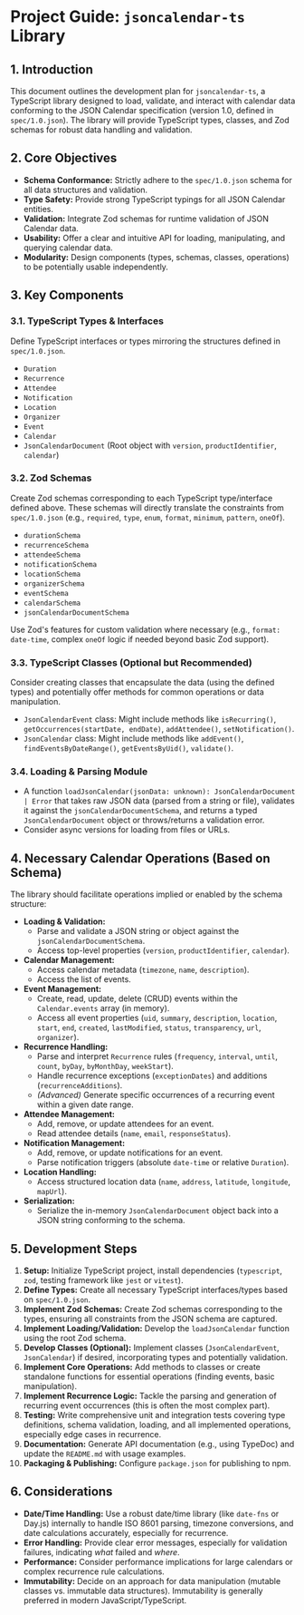 # Project Guide: `jsoncalendar-ts` Library

## 1. Introduction

This document outlines the development plan for `jsoncalendar-ts`, a TypeScript library designed to load, validate, and interact with calendar data conforming to the JSON Calendar specification (version 1.0, defined in `spec/1.0.json`). The library will provide TypeScript types, classes, and Zod schemas for robust data handling and validation.

## 2. Core Objectives

*   **Schema Conformance:** Strictly adhere to the `spec/1.0.json` schema for all data structures and validation.
*   **Type Safety:** Provide strong TypeScript typings for all JSON Calendar entities.
*   **Validation:** Integrate Zod schemas for runtime validation of JSON Calendar data.
*   **Usability:** Offer a clear and intuitive API for loading, manipulating, and querying calendar data.
*   **Modularity:** Design components (types, schemas, classes, operations) to be potentially usable independently.

## 3. Key Components

### 3.1. TypeScript Types & Interfaces

Define TypeScript interfaces or types mirroring the structures defined in `spec/1.0.json`.

*   `Duration`
*   `Recurrence`
*   `Attendee`
*   `Notification`
*   `Location`
*   `Organizer`
*   `Event`
*   `Calendar`
*   `JsonCalendarDocument` (Root object with `version`, `productIdentifier`, `calendar`)

### 3.2. Zod Schemas

Create Zod schemas corresponding to each TypeScript type/interface defined above. These schemas will directly translate the constraints from `spec/1.0.json` (e.g., `required`, `type`, `enum`, `format`, `minimum`, `pattern`, `oneOf`).

*   `durationSchema`
*   `recurrenceSchema`
*   `attendeeSchema`
*   `notificationSchema`
*   `locationSchema`
*   `organizerSchema`
*   `eventSchema`
*   `calendarSchema`
*   `jsonCalendarDocumentSchema`

Use Zod's features for custom validation where necessary (e.g., `format: date-time`, complex `oneOf` logic if needed beyond basic Zod support).

### 3.3. TypeScript Classes (Optional but Recommended)

Consider creating classes that encapsulate the data (using the defined types) and potentially offer methods for common operations or data manipulation.

*   `JsonCalendarEvent` class: Might include methods like `isRecurring()`, `getOccurrences(startDate, endDate)`, `addAttendee()`, `setNotification()`.
*   `JsonCalendar` class: Might include methods like `addEvent()`, `findEventsByDateRange()`, `getEventsByUid()`, `validate()`.

### 3.4. Loading & Parsing Module

*   A function `loadJsonCalendar(jsonData: unknown): JsonCalendarDocument | Error` that takes raw JSON data (parsed from a string or file), validates it against the `jsonCalendarDocumentSchema`, and returns a typed `JsonCalendarDocument` object or throws/returns a validation error.
*   Consider async versions for loading from files or URLs.

## 4. Necessary Calendar Operations (Based on Schema)

The library should facilitate operations implied or enabled by the schema structure:

*   **Loading & Validation:**
    *   Parse and validate a JSON string or object against the `jsonCalendarDocumentSchema`.
    *   Access top-level properties (`version`, `productIdentifier`, `calendar`).
*   **Calendar Management:**
    *   Access calendar metadata (`timezone`, `name`, `description`).
    *   Access the list of events.
*   **Event Management:**
    *   Create, read, update, delete (CRUD) events within the `Calendar.events` array (in memory).
    *   Access all event properties (`uid`, `summary`, `description`, `location`, `start`, `end`, `created`, `lastModified`, `status`, `transparency`, `url`, `organizer`).
*   **Recurrence Handling:**
    *   Parse and interpret `Recurrence` rules (`frequency`, `interval`, `until`, `count`, `byDay`, `byMonthDay`, `weekStart`).
    *   Handle recurrence exceptions (`exceptionDates`) and additions (`recurrenceAdditions`).
    *   *(Advanced)* Generate specific occurrences of a recurring event within a given date range.
*   **Attendee Management:**
    *   Add, remove, or update attendees for an event.
    *   Read attendee details (`name`, `email`, `responseStatus`).
*   **Notification Management:**
    *   Add, remove, or update notifications for an event.
    *   Parse notification triggers (absolute `date-time` or relative `Duration`).
*   **Location Handling:**
    *   Access structured location data (`name`, `address`, `latitude`, `longitude`, `mapUrl`).
*   **Serialization:**
    *   Serialize the in-memory `JsonCalendarDocument` object back into a JSON string conforming to the schema.

## 5. Development Steps

1.  **Setup:** Initialize TypeScript project, install dependencies (`typescript`, `zod`, testing framework like `jest` or `vitest`).
2.  **Define Types:** Create all necessary TypeScript interfaces/types based on `spec/1.0.json`.
3.  **Implement Zod Schemas:** Create Zod schemas corresponding to the types, ensuring all constraints from the JSON schema are captured.
4.  **Implement Loading/Validation:** Develop the `loadJsonCalendar` function using the root Zod schema.
5.  **Develop Classes (Optional):** Implement classes (`JsonCalendarEvent`, `JsonCalendar`) if desired, incorporating types and potentially validation.
6.  **Implement Core Operations:** Add methods to classes or create standalone functions for essential operations (finding events, basic manipulation).
7.  **Implement Recurrence Logic:** Tackle the parsing and generation of recurring event occurrences (this is often the most complex part).
8.  **Testing:** Write comprehensive unit and integration tests covering type definitions, schema validation, loading, and all implemented operations, especially edge cases in recurrence.
9.  **Documentation:** Generate API documentation (e.g., using TypeDoc) and update the `README.md` with usage examples.
10. **Packaging & Publishing:** Configure `package.json` for publishing to npm.

## 6. Considerations

*   **Date/Time Handling:** Use a robust date/time library (like `date-fns` or Day.js) internally to handle ISO 8601 parsing, timezone conversions, and date calculations accurately, especially for recurrence.
*   **Error Handling:** Provide clear error messages, especially for validation failures, indicating *what* failed and *where*.
*   **Performance:** Consider performance implications for large calendars or complex recurrence rule calculations.
*   **Immutability:** Decide on an approach for data manipulation (mutable classes vs. immutable data structures). Immutability is generally preferred in modern JavaScript/TypeScript.